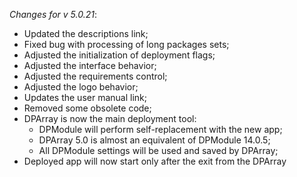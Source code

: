 _Changes for v 5.0.21_:  
- Updated the descriptions link;
- Fixed bug with processing of long packages sets;
- Adjusted the initialization of deployment flags;
- Adjusted the interface behavior;
- Adjusted the requirements control;
- Adjusted the logo behavior;
- Updates the user manual link;
- Removed some obsolete code;
- DPArray is now the main deployment tool:
    - DPModule will perform self-replacement with the new app;
    - DPArray 5.0 is almost an equivalent of DPModule 14.0.5;
    - All DPModule settings will be used and saved by DPArray;
- Deployed app will now start only after the exit from the DPArray
